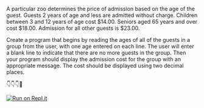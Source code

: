 A particular zoo determines the price of admission based on the age of the guest. Guests 2 years of age and less are admitted without charge. Children between 3 and 12 years of age cost $14.00. Seniors aged 65 years and over cost $18.00. Admission
for all other guests is $23.00.

Create a program that begins by reading the ages of all of the guests in a group from the user, with one age entered on each line. The user will enter a blank line to indicate that there are no more guests in the group. Then your program should display the admission cost for the group with an appropriate message. The cost should be displayed using two decimal places.

👇👇👇🤙

[![Run on Repl.it](https://repl.it/badge/github/isennkubilay/Admission-Price)](https://repl.it/github/isennkubilay/Admission-Price)
